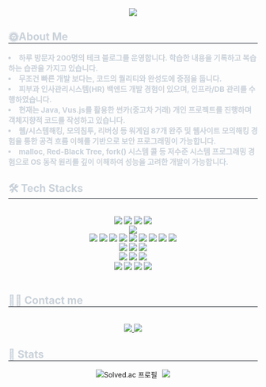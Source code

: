 <div align= "center">
    <img src="https://capsule-render.vercel.app/api?type=waving&color=auto&height=120&text=백엔드%20개발자%20양선규%20입니다.&animation=&fontColor=ffffff&fontSize=40" />
    </div>
    <div style="text-align: left;"> 
    <h2 style="border-bottom: 1px solid #21262d; color: #c9d1d9;"> 🌞About Me </h2>  
    <div style="font-weight: 700; font-size: 15px; text-align: left; color: #c9d1d9;">
        <li> 하루 방문자 200명의 테크 블로그를 운영합니다. 학습한 내용을 기록하고 복습하는 습관을 가지고 있습니다.</li>
        <li> 무조건 빠른 개발 보다는, 코드의 퀄리티와 완성도에 중점을 둡니다.</li>
        <li> 피부과 인사관리시스템(HR) 백엔드 개발 경험이 있으며, 인프라/DB 관리를 수행하였습니다.</li>
        <li> 현재는 Java, Vus.js를 활용한 썬카(중고차 거래) 개인 프로젝트를 진행하며 객체지향적 코드를 작성하고 있습니다.</li>
        <li> 웹/시스템해킹, 모의침투, 리버싱 등 워게임 87개 완주 및 웹사이트 모의해킹 경험을 통한 공격 흐름 이해를 기반으로 보안 프로그래밍이 가능합니다.</li>
        <li> malloc, Red-Black Tree, fork() 시스템 콜 등 저수준 시스템 프로그래밍 경험으로 OS 동작 원리를 깊이 이해하여 성능을 고려한 개발이 가능합니다.</li>
    </div> 
    </div>
    <div style="text-align: left;">
    <h2 style="border-bottom: 1px solid #21262d; color: #c9d1d9;"> 🛠️ Tech Stacks </h2> <br> 
    <div  align= "center"> <img src="https://img.shields.io/badge/Java-007396?style=plastic&logo=Java&logoColor=white">
          <img src="https://img.shields.io/badge/Spring Boot-6DB33F?style=plastic&logo=springboot&logoColor=white"/>
          <img src="https://img.shields.io/badge/Python-3776AB?style=plastic&logo=Python&logoColor=white">
          <img src="https://img.shields.io/badge/FastAPI-009688?style=plastic&logo=fastapi&logoColor=white">
          <br/>
          <img src="https://img.shields.io/badge/MySQL-4479A1?style=plastic&logo=MySQL&logoColor=white">
          <br/>
          <img src="https://img.shields.io/badge/Linux-FCC624?style=plastic&logo=Linux&logoColor=white">
          <img src="https://img.shields.io/badge/Jenkins-D24939?style=plastic&logo=Jenkins&logoColor=white">
          <img src="https://img.shields.io/badge/Nginx-009639?style=plastic&logo=nginx&logoColor=white">
          <img src="https://img.shields.io/badge/Amazon AWS-232F3E?style=plastic&logo=amazonwebservices&logoColor=white">
          <img src="https://img.shields.io/badge/RDS-527FFF?style=plastic&logo=amazonrds&logoColor=white">
          <img src="https://img.shields.io/badge/EC2-FF9900?style=plastic&logo=amazonec2&logoColor=white">
          <img src="https://img.shields.io/badge/S3-569A31?style=plastic&logo=amazons3&logoColor=white">
          <img src="https://img.shields.io/badge/Route53-8C4FFF?style=plastic&logo=amazonroute53&logoColor=white">
          <img src="https://img.shields.io/badge/ELB-8C4FFF?style=plastic&logo=awselasticloadbalancing&logoColor=white">
          <br/>
          <img src="https://img.shields.io/badge/Javascript-F7DF1E?style=plastic&logo=Javascript&logoColor=white">
          <img src="https://img.shields.io/badge/Vue.js-4FC08D?style=plastic&logo=Vue.js&logoColor=white">
          <img src="https://img.shields.io/badge/HTML5-E34F26?style=plastic&logo=HTML5&logoColor=white">
          <br/>
          <img src="https://img.shields.io/badge/Docker-2496ED?style=plastic&logo=Docker&logoColor=white">
          <img src="https://img.shields.io/badge/Postman-FF6C37?style=plastic&logo=postman&logoColor=white">
          <img src="https://img.shields.io/badge/Swagger-85EA2D?style=plastic&logo=swagger&logoColor=white">
          <br/>
          <img src="https://img.shields.io/badge/Github-181717?style=plastic&logo=Github&logoColor=white">
          <img src="https://img.shields.io/badge/Slack-4A154B?style=plastic&logo=Slack&logoColor=white">
          <img src="https://img.shields.io/badge/Notion-000000?style=plastic&logo=Notion&logoColor=white">
          <img src="https://img.shields.io/badge/Jira-0052CC?style=plastic&logo=jira&logoColor=white">
          </div>
    </div>
    <br> 
    <div align= "center">  </div> 
      </div>
      <div style="text-align: left;">
        <h2 style="border-bottom: 1px solid #21262d; color: #c9d1d9;"> 🧑‍💻 Contact me </h2> 
    <br> 
    <div align= "center"> 
        <a href=https://yskisking.tistory.com/> <img src="https://img.shields.io/badge/Tistory-000000?style=for-the-badge&logo=Tistory&logoColor=white&link=https://yskisking.tistory.com/"> </a>
        <a href=mailto:ysk9526@gmail.com> <img src="https://img.shields.io/badge/Gmail-EA4335?style=for-the-badge&logo=Gmail&logoColor=white&link=mailto:ysk9526@gmail.com"> </a>
    </div>
    <div style="text-align: left;"> 
    <h2 style="border-bottom: 1px solid #21262d; color: #c9d1d9;"> 🏅 Stats </h2> 
    <div align="center" style="display: flex; justify-content: center; gap: 10px; flex-wrap: wrap;"> 
        <img src="http://mazassumnida.wtf/api/v2/generate_badge?boj=ysk9526" alt="Solved.ac 프로필" />
        <img src="https://github-readme-stats.vercel.app/api?username=YangSunkue&bg_color=60,efdcdc,ecb1b1&title_color=000000&text_color=000000" />
    </div>
    </div>
    </div>

    
